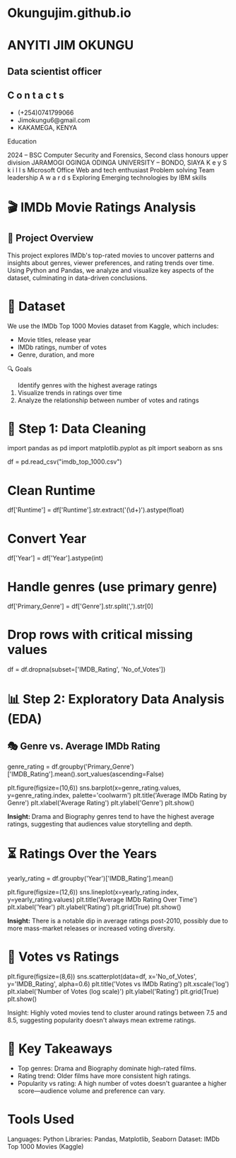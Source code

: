 # Okungujim.github.io
<h1><b>ANYITI JIM OKUNGU</b></h1>
<p><h2>Data scientist officer</h2></p>
<p><h2>C o n t a c t s</h2></p> 
<p>
  <ul>
<li>(+254)0741799066</li>
<li>Jimokungu6@gmail.com</li>
<li>KAKAMEGA, KENYA</li>
</ul>
  </p>
<p>Education</p>
2024 – BSC Computer Security and Forensics,
                            Second class honours upper division
                            JARAMOGI OGINGA ODINGA UNIVERSITY
                            – BONDO, SIAYA
K e y S k i l l s     Microsoft Office 
                       Web and tech enthusiast
                      Problem solving
                       Team leadership
A w a r d s
                  Exploring Emerging technologies
                   by IBM skills



<h1><b>🎬 IMDb Movie Ratings Analysis</b></h1>
<h2>📌 Project Overview</h2>

<p>This project explores IMDb's top-rated movies to uncover patterns and insights about genres, viewer preferences, and rating trends over time. Using Python and Pandas, we analyze and visualize key aspects of the dataset, culminating in data-driven conclusions.</p>
<h1>📁 Dataset</h1>
<p>We use the IMDb Top 1000 Movies dataset from Kaggle, which includes:
<ul>
<li>Movie titles, release year</li>
<li>IMDb ratings, number of votes</li>
<li>Genre, duration, and more</li>
 </ul>
</p>
<p>🔍 Goals</p>
<ol>
</li>Identify genres with the highest average ratings</li>
<li> Visualize trends in ratings over time</li>
<li>Analyze the relationship between number of votes and ratings</li>
</ol>
<h1><b>🧹 Step 1: Data Cleaning</b></h1>
<p>
 import pandas as pd
import matplotlib.pyplot as plt
import seaborn as sns

df = pd.read_csv("imdb_top_1000.csv")

# Clean Runtime
df['Runtime'] = df['Runtime'].str.extract('(\d+)').astype(float)

# Convert Year
df['Year'] = df['Year'].astype(int)

# Handle genres (use primary genre)
df['Primary_Genre'] = df['Genre'].str.split(',').str[0]

# Drop rows with critical missing values
df = df.dropna(subset=['IMDB_Rating', 'No_of_Votes'])
</p>
<h1><b> 📊 Step 2: Exploratory Data Analysis (EDA)</b></h1>
<h2>🎭 Genre vs. Average IMDb Rating</h2>
<p>
 genre_rating = df.groupby('Primary_Genre')['IMDB_Rating'].mean().sort_values(ascending=False)

plt.figure(figsize=(10,6))
sns.barplot(x=genre_rating.values, y=genre_rating.index, palette='coolwarm')
plt.title('Average IMDb Rating by Genre')
plt.xlabel('Average Rating')
plt.ylabel('Genre')
plt.show()
</p>
<p><b>Insight: </b>Drama and Biography genres tend to have the highest average ratings, suggesting that audiences value storytelling and depth.</p>
<h1><b> ⏳ Ratings Over the Years</b></h1>
<p>
 yearly_rating = df.groupby('Year')['IMDB_Rating'].mean()

plt.figure(figsize=(12,6))
sns.lineplot(x=yearly_rating.index, y=yearly_rating.values)
plt.title('Average IMDb Rating Over Time')
plt.xlabel('Year')
plt.ylabel('Rating')
plt.grid(True)
plt.show()
</p>
<p> <b>Insight:</b> There is a notable dip in average ratings post-2010, possibly due to more mass-market releases or increased voting diversity.</p>
<h1><b>💬 Votes vs Ratings</b></h1>
<p>
 plt.figure(figsize=(8,6))
sns.scatterplot(data=df, x='No_of_Votes', y='IMDB_Rating', alpha=0.6)
plt.title('Votes vs IMDb Rating')
plt.xscale('log')
plt.xlabel('Number of Votes (log scale)')
plt.ylabel('Rating')
plt.grid(True)
plt.show()
</p>
<p>Insight: Highly voted movies tend to cluster around ratings between 7.5 and 8.5, suggesting popularity doesn't always mean extreme ratings.</p>
<p>
<h1><b> 🧠 Key Takeaways</b></h1>
<ul>
<li>Top genres: Drama and Biography dominate high-rated films.</li>
<li>Rating trend: Older films have more consistent high ratings.</li>
<li>Popularity vs rating: A high number of votes doesn't guarantee a higher score—audience volume and preference can vary.</li>
</ul>
</p>
<p>
<h1>Tools Used</h1>
Languages: Python
Libraries: Pandas, Matplotlib, Seaborn
Dataset: IMDb Top 1000 Movies (Kaggle)
</p>
